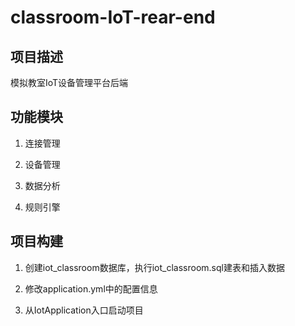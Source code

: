 # classroom-IoT-rear-end

## 项目描述

模拟教室IoT设备管理平台后端

## 功能模块

1. 连接管理
   
2. 设备管理
   
3. 数据分析
   
4. 规则引擎

## 项目构建

1. 创建iot_classroom数据库，执行iot_classroom.sql建表和插入数据

2. 修改application.yml中的配置信息

3. 从IotApplication入口启动项目
